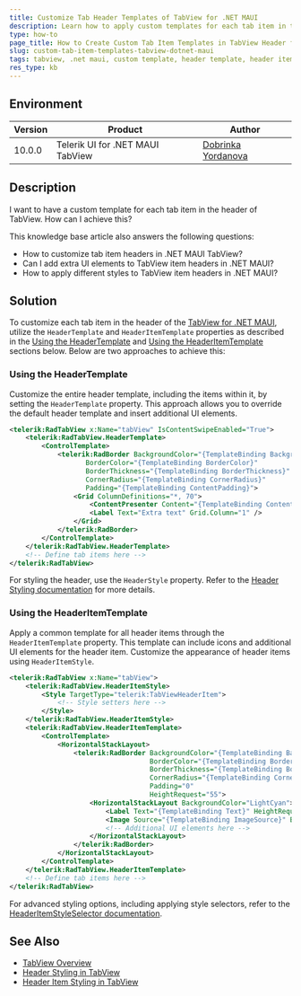 ```yaml
---
title: Customize Tab Header Templates of TabView for .NET MAUI
description: Learn how to apply custom templates for each tab item in the header of TabView for .NET MAUI, including using HeaderTemplate and HeaderItemTemplate.
type: how-to
page_title: How to Create Custom Tab Item Templates in TabView Header for .NET MAUI
slug: custom-tab-item-templates-tabview-dotnet-maui
tags: tabview, .net maui, custom template, header template, header item template
res_type: kb
---
```


## Environment

| Version | Product | Author | 
| --- | --- | ---- | 
| 10.0.0 | Telerik UI for .NET MAUI TabView | [Dobrinka Yordanova](https://www.telerik.com/blogs/author/dobrinka-yordanova) | 

## Description

I want to have a custom template for each tab item in the header of TabView. How can I achieve this?

This knowledge base article also answers the following questions:
- How to customize tab item headers in .NET MAUI TabView?
- Can I add extra UI elements to TabView item headers in .NET MAUI?
- How to apply different styles to TabView item headers in .NET MAUI?

## Solution

To customize each tab item in the header of the [TabView for .NET MAUI](https://docs.telerik.com/devtools/maui/controls/tabview/overview), utilize the `HeaderTemplate` and `HeaderItemTemplate` properties as described in the [Using the HeaderTemplate](#using-the-headertemplate) and [Using the HeaderItemTemplate](#using-the-headeritemtemplate) sections below.
Below are two approaches to achieve this:

### Using the HeaderTemplate

Customize the entire header template, including the items within it, by setting the `HeaderTemplate` property. This approach allows you to override the default header template and insert additional UI elements.

```xml
<telerik:RadTabView x:Name="tabView" IsContentSwipeEnabled="True">
    <telerik:RadTabView.HeaderTemplate>
        <ControlTemplate>
            <telerik:RadBorder BackgroundColor="{TemplateBinding BackgroundColor}"
                   BorderColor="{TemplateBinding BorderColor}"
                   BorderThickness="{TemplateBinding BorderThickness}"
                   CornerRadius="{TemplateBinding CornerRadius}"
                   Padding="{TemplateBinding ContentPadding}">
                <Grid ColumnDefinitions="*, 70">
                    <ContentPresenter Content="{TemplateBinding Content}" />
                    <Label Text="Extra text" Grid.Column="1" />
                </Grid>
            </telerik:RadBorder>
        </ControlTemplate>
    </telerik:RadTabView.HeaderTemplate>
    <!-- Define tab items here -->
</telerik:RadTabView>
```

For styling the header, use the `HeaderStyle` property. Refer to the [Header Styling documentation](https://docs.telerik.com/devtools/maui/controls/tabview/styling/header-styling) for more details.

### Using the HeaderItemTemplate

Apply a common template for all header items through the `HeaderItemTemplate` property. This template can include icons and additional UI elements for the header item. Customize the appearance of header items using `HeaderItemStyle`.

```xml
<telerik:RadTabView x:Name="tabView">
    <telerik:RadTabView.HeaderItemStyle>
        <Style TargetType="telerik:TabViewHeaderItem">
            <!-- Style setters here -->
        </Style>
    </telerik:RadTabView.HeaderItemStyle>
    <telerik:RadTabView.HeaderItemTemplate>
        <ControlTemplate>
            <HorizontalStackLayout>
                <telerik:RadBorder BackgroundColor="{TemplateBinding BackgroundColor}"
                                   BorderColor="{TemplateBinding BorderColor}"
                                   BorderThickness="{TemplateBinding BorderThickness}"
                                   CornerRadius="{TemplateBinding CornerRadius}"
                                   Padding="0"
                                   HeightRequest="55">
                    <HorizontalStackLayout BackgroundColor="LightCyan">
                        <Label Text="{TemplateBinding Text}" HeightRequest="50"/>
                        <Image Source="{TemplateBinding ImageSource}" BackgroundColor="LightGray" />
                        <!-- Additional UI elements here -->
                    </HorizontalStackLayout>
                </telerik:RadBorder>
            </HorizontalStackLayout>
        </ControlTemplate>
    </telerik:RadTabView.HeaderItemTemplate>
    <!-- Define tab items here -->
</telerik:RadTabView>
```

For advanced styling options, including applying style selectors, refer to the [HeaderItemStyleSelector documentation](https://docs.telerik.com/devtools/maui/controls/tabview/styling/header-itemstyle-selector).

## See Also

- [TabView Overview](https://docs.telerik.com/devtools/maui/controls/tabview/overview)
- [Header Styling in TabView](https://docs.telerik.com/devtools/maui/controls/tabview/styling/header-styling)
- [Header Item Styling in TabView](https://docs.telerik.com/devtools/maui/controls/tabview/styling/header-item-styling)
